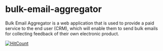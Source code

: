 # bulk-email-aggregator
Bulk Email Aggregator is a web application that is used to provide a paid service to the end user (CRM), which will enable them to send bulk emails for collecting feedback of their own electronic product.

[![HitCount](http://hits.dwyl.com/vijaykumarrpai/bulk-email-aggregator.svg)](http://hits.dwyl.com/vijaykumarrpai/bulk-email-aggregator)
